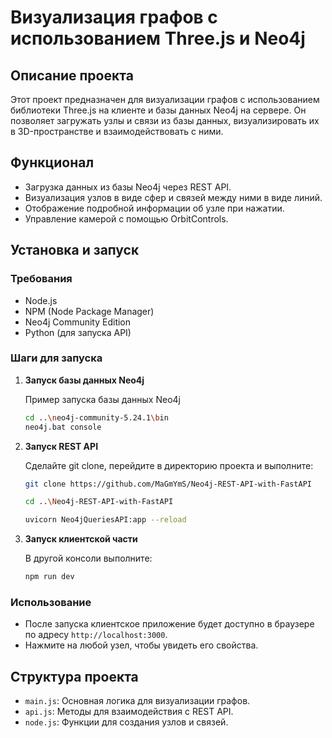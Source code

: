 
# Визуализация графов с использованием Three.js и Neo4j

## Описание проекта

Этот проект предназначен для визуализации графов с использованием библиотеки Three.js на клиенте и базы данных Neo4j на сервере. 
Он позволяет загружать узлы и связи из базы данных, визуализировать их в 3D-пространстве и взаимодействовать с ними.

## Функционал

- Загрузка данных из базы Neo4j через REST API.
- Визуализация узлов в виде сфер и связей между ними в виде линий.
- Отображение подробной информации об узле при нажатии.
- Управление камерой с помощью OrbitControls.

## Установка и запуск

### Требования

- Node.js
- NPM (Node Package Manager)
- Neo4j Community Edition
- Python (для запуска API)

### Шаги для запуска

1. **Запуск базы данных Neo4j**

   Пример запуска базы данных Neo4j

   ```bash
   cd ..\neo4j-community-5.24.1\bin
   neo4j.bat console
   ```

2. **Запуск REST API**

   Сделайте git clone, перейдите в директорию проекта и выполните:

   ```bash
   git clone https://github.com/MaGmYmS/Neo4j-REST-API-with-FastAPI
   ```
   ```bash
   cd ..\Neo4j-REST-API-with-FastAPI
   ```
   ```bash
   uvicorn Neo4jQueriesAPI:app --reload
   ```

3. **Запуск клиентской части**

   В другой консоли выполните:

   ```bash
   npm run dev
   ```

### Использование

- После запуска клиентское приложение будет доступно в браузере по адресу `http://localhost:3000`.
- Нажмите на любой узел, чтобы увидеть его свойства.

## Структура проекта

- `main.js`: Основная логика для визуализации графов.
- `api.js`: Методы для взаимодействия с REST API.
- `node.js`: Функции для создания узлов и связей.
